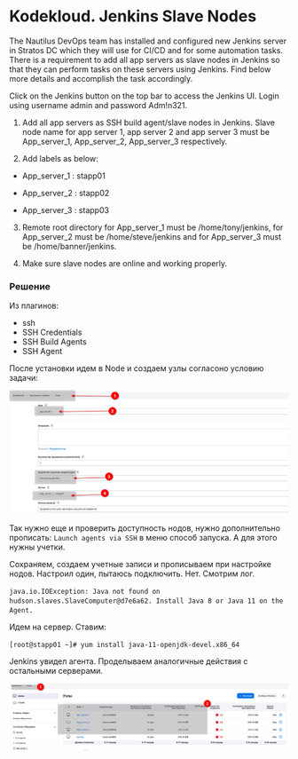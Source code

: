 # Kodekloud. Jenkins Slave Nodes

The Nautilus DevOps team has installed and configured new Jenkins server in Stratos DC which they will use for CI/CD and for some automation tasks. There is a requirement to add all app servers as slave nodes in Jenkins so that they can perform tasks on these servers using Jenkins. Find below more details and accomplish the task accordingly.


Click on the Jenkins button on the top bar to access the Jenkins UI. Login using username admin and password Adm!n321.


1. Add all app servers as SSH build agent/slave nodes in Jenkins. Slave node name for app server 1, app server 2 and app server 3 must be App_server_1, App_server_2, App_server_3 respectively.


2. Add labels as below:


 - App_server_1 : stapp01

 - App_server_2 : stapp02

 - App_server_3 : stapp03


3. Remote root directory for App_server_1 must be /home/tony/jenkins, for App_server_2 must be /home/steve/jenkins and for App_server_3 must be /home/banner/jenkins.


4. Make sure slave nodes are online and working properly.


### Решение

Из плагинов:
- ssh
- SSH Credentials 
- SSH Build Agents 
- SSH Agent 

После установки идем в Node и создаем узлы согласоно условию задачи:

![](../Level_3/img/1_nodes.png)

Так нужно еще и проверить доступность нодов, нужно дополнительно прописать:
`Launch agents via SSH` в меню способ запуска. А для этого нужны учетки. 

Сохраняем, создаем учетные записи и прописываем при настройке нодов. Настроил один, пытаюсь подключить. Нет. Смотрим лог.

`java.io.IOException: Java not found on hudson.slaves.SlaveComputer@d7e6a62. Install Java 8 or Java 11 on the Agent.`

Идем на сервер. Ставим:

`[root@stapp01 ~]# yum install java-11-openjdk-devel.x86_64`

Jenkins увидел агента. Проделываем аналогичные действия с остальными серверами.

![](../Level_3/img/1_nodes_up.png)
